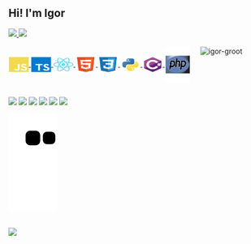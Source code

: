 ## Hi! I'm Igor
 <div>
  <a href="https://github.com/igorguariroba">
  <img height="180em" src="https://github-readme-stats.vercel.app/api?username=igorguariroba&show_icons=true&theme=dracula&include_all_commits=true&count_private=true&title_color=02bab4&border_radius=20"/>
  <img height="180em" src="https://github-readme-stats.vercel.app/api/top-langs/?username=igorguariroba&layout=compact&langs_count=7&theme=dracula&title_color=02bab4&border_radius=20"/>
</div>
<div style="display: inline_block"><br>
  <img align="center" alt="igor-Js" height="30" width="40" src="https://raw.githubusercontent.com/devicons/devicon/master/icons/javascript/javascript-plain.svg">
  <img align="center" alt="igor-Ts" height="30" width="40" src="https://raw.githubusercontent.com/devicons/devicon/master/icons/typescript/typescript-plain.svg">
  <img align="center" alt="igor-React" height="30" width="40" src="https://raw.githubusercontent.com/devicons/devicon/master/icons/react/react-original.svg">
  <img align="center" alt="igor-HTML" height="30" width="40" src="https://raw.githubusercontent.com/devicons/devicon/master/icons/html5/html5-original.svg">
  <img align="center" alt="igor-CSS" height="30" width="40" src="https://raw.githubusercontent.com/devicons/devicon/master/icons/css3/css3-original.svg">
  <img align="center" alt="igor-Python" height="30" width="40" src="https://raw.githubusercontent.com/devicons/devicon/master/icons/python/python-original.svg">
  <img align="center" alt="igor-Csharp" height="30" width="40" src="https://raw.githubusercontent.com/devicons/devicon/master/icons/csharp/csharp-original.svg">
 <img align="center" alt="igor-Csharp" height="70" width="50" src="https://raw.githubusercontent.com/devicons/devicon/master/icons/php/php-original.svg">
  <img align="right" class="avatar" alt="igor-groot" height="37%" width="25%"  src="https://media.giphy.com/media/JzujPK0id34qI/giphy.gif">
</div>
  
  ##
 
<div> 
  <a href="https://www.youtube.com/channel/UCALazdkAkawruudiiU9Dk8Q" target="_blank"><img src="https://img.shields.io/badge/YouTube-FF0000?style=for-the-badge&logo=youtube&logoColor=white" target="_blank"></a>
  <a href="https://instagram.com/igor_ravel_" target="_blank"><img src="https://img.shields.io/badge/-Instagram-%23E4405F?style=for-the-badge&logo=instagram&logoColor=white" target="_blank"></a>
 	<a href="https://www.twitch.tv/igorravel" target="_blank"><img src="https://img.shields.io/badge/Twitch-9146FF?style=for-the-badge&logo=twitch&logoColor=white" target="_blank"></a>
 <a href="https://discord.gg/G9GPg5SA75" target="_blank"><img src="https://img.shields.io/badge/Discord-7289DA?style=for-the-badge&logo=discord&logoColor=white" target="_blank"></a> 
  <a href = "mailto:1g0r.guari@gmail.com"><img src="https://img.shields.io/badge/-Gmail-%23333?style=for-the-badge&logo=gmail&logoColor=white" target="_blank"></a>
  <a href="https://www.linkedin.com/in/igor-ravel" target="_blank"><img src="https://img.shields.io/badge/-LinkedIn-%230077B5?style=for-the-badge&logo=linkedin&logoColor=white" target="_blank"></a> 
 
  ![Snake animation](https://github.com/rafaballerini/rafaballerini/blob/output/github-contribution-grid-snake.svg)

</div>
 
 ##
 
<div>
  <img align="left"  src="https://github-readme-stats.vercel.app/api/wakatime?username=igorguariroba&layout=compact&theme=dracula&title_color=02bab4&border_radius=20"/>
 </div>

